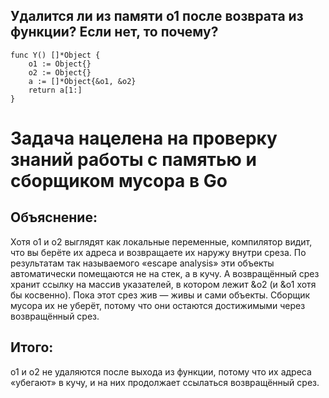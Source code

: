 ## Удалится ли из памяти o1 после возврата из функции? Если нет, то почему?

```
func Y() []*Object {
    o1 := Object{}
    o2 := Object{}
    a := []*Object{&o1, &o2}
    return a[1:]
}
```

# Задача нацелена на проверку знаний работы с памятью и сборщиком мусора в Go

## Объяснение:

Хотя o1 и o2 выглядят как локальные переменные, компилятор видит, что вы берёте их адреса и возвращаете их наружу внутри среза.
По результатам так называемого «escape analysis» эти объекты автоматически помещаются не на стек, а в кучу.
А возвращённый срез хранит ссылку на массив указателей, в котором лежит &o2 (и &o1 хотя бы косвенно).
Пока этот срез жив — живы и сами объекты.
Сборщик мусора их не уберёт, потому что они остаются достижимыми через возвращённый срез.

## Итого:

o1 и o2 не удаляются после выхода из функции, потому что их адреса «убегают» в кучу, и на них продолжает ссылаться возвращённый срез.